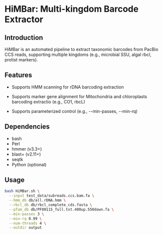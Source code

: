 # HiMBar:  Multi-kingdom Barcode Extractor 

## Introduction

HiMBar is an automated pipeline to extract taxonomic barcodes from PacBio CCS reads, supporting multiple  kingdoms (e.g., microbial SSU, algal rbcl, protist markers).


## Features 
- Supports HMM scanning for rDNA barcoding extraction

- Supports marker gene alignment for Mitochondria and chloroplasts barcoding extractio (e.g., CO1, rbcL)

- Supports parameterized control (e.g., --min-passes, --min-rq)

## Dependencies 
- bash
- Perl
- hmmer (v3.3+)
- blast+ (v2.11+)
- seqtk
- Python (optional)

## Usage

```bash
bash HiMBar.sh \
  --input test_data/subreads.ccs.bam.fa \
  --hmm_db db/all.rDNA.hmm \
  --rbcl_db db/rbcl_complete_cds.fasta \
  --pfam_db db/PF00115_full.txt.400up.550down.fa \
  --min-passes 3 \
  --min-rq 0.99 \
  --num-threads 4 \
  --outdir output
